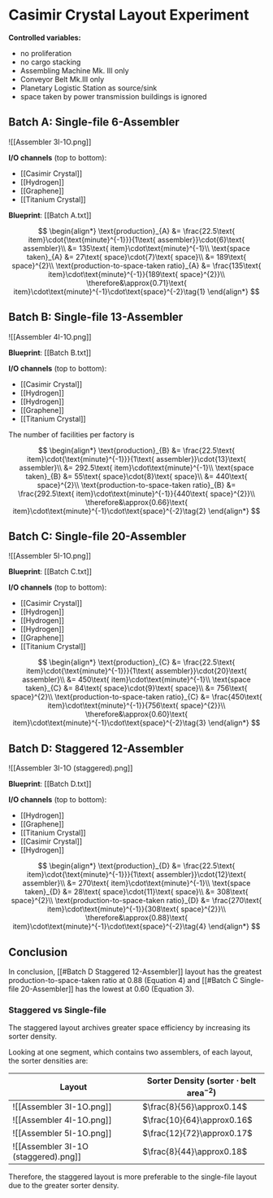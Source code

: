 # Casimir Crystal Layout Experiment

**Controlled variables:**
- no proliferation
- no cargo stacking
- Assembling Machine Mk. III only
- Conveyor Belt Mk.III only
- Planetary Logistic Station as source/sink
- space taken by power transmission buildings is ignored

## Batch A: Single-file 6-Assembler

![[Assembler 3I-1O.png]]

**I/O channels** (top to bottom):
- [[Casimir Crystal]]
- [[Hydrogen]]
- [[Graphene]]
- [[Titanium Crystal]]

**Blueprint**: [[Batch A.txt]]

$$
\begin{align*}
\text{production}_{A} &= \frac{22.5\text{ item}\cdot{\text{minute}^{-1}}}{1\text{ assembler}}\cdot{6}\text{ assembler}\\
&= 135\text{ item}\cdot\text{minute}^{-1}\\
\text{space taken}_{A} &= 27\text{ space}\cdot{7}\text{ space}\\
&= 189\text{ space}^{2}\\
\text{production-to-space-taken ratio}_{A} &= \frac{135\text{ item}\cdot\text{minute}^{-1}}{189\text{ space}^{2}}\\
\therefore&\approx{0.71}\text{ item}\cdot\text{minute}^{-1}\cdot\text{space}^{-2}\tag{1}
\end{align*}
$$

## Batch B: Single-file 13-Assembler

![[Assembler 4I-1O.png]]

**Blueprint**: [[Batch B.txt]]

**I/O channels** (top to bottom):
- [[Casimir Crystal]]
- [[Hydrogen]]
- [[Hydrogen]]
- [[Graphene]]
- [[Titanium Crystal]]

The number of facilities per factory is

$$
\begin{align*}
\text{production}_{B} &= \frac{22.5\text{ item}\cdot{\text{minute}^{-1}}}{1\text{ assembler}}\cdot{13}\text{ assembler}\\
&= 292.5\text{ item}\cdot\text{minute}^{-1}\\
\text{space taken}_{B} &= 55\text{ space}\cdot{8}\text{ space}\\
&= 440\text{ space}^{2}\\
\text{production-to-space-taken ratio}_{B} &= \frac{292.5\text{ item}\cdot\text{minute}^{-1}}{440\text{ space}^{2}}\\
\therefore&\approx{0.66}\text{ item}\cdot\text{minute}^{-1}\cdot\text{space}^{-2}\tag{2}
\end{align*}
$$

## Batch C: Single-file 20-Assembler

![[Assembler 5I-1O.png]]

**Blueprint**: [[Batch C.txt]]

**I/O channels** (top to bottom):
- [[Casimir Crystal]]
- [[Hydrogen]]
- [[Hydrogen]]
- [[Hydrogen]]
- [[Graphene]]
- [[Titanium Crystal]]

$$
\begin{align*}
\text{production}_{C} &= \frac{22.5\text{ item}\cdot{\text{minute}^{-1}}}{1\text{ assembler}}\cdot{20}\text{ assembler}\\
&= 450\text{ item}\cdot\text{minute}^{-1}\\
\text{space taken}_{C} &= 84\text{ space}\cdot{9}\text{ space}\\
&= 756\text{ space}^{2}\\
\text{production-to-space-taken ratio}_{C} &= \frac{450\text{ item}\cdot\text{minute}^{-1}}{756\text{ space}^{2}}\\
\therefore&\approx{0.60}\text{ item}\cdot\text{minute}^{-1}\cdot\text{space}^{-2}\tag{3}
\end{align*}
$$

## Batch D: Staggered 12-Assembler

![[Assembler 3I-1O (staggered).png]]

**Blueprint**: [[Batch D.txt]]

**I/O channels** (top to bottom):
- [[Hydrogen]]
- [[Graphene]]
- [[Titanium Crystal]]
- [[Casimir Crystal]]
- [[Hydrogen]]

$$
\begin{align*}
\text{production}_{D} &= \frac{22.5\text{ item}\cdot{\text{minute}^{-1}}}{1\text{ assembler}}\cdot{12}\text{ assembler}\\
&= 270\text{ item}\cdot\text{minute}^{-1}\\
\text{space taken}_{D} &= 28\text{ space}\cdot{11}\text{ space}\\
&= 308\text{ space}^{2}\\
\text{production-to-space-taken ratio}_{D} &= \frac{270\text{ item}\cdot\text{minute}^{-1}}{308\text{ space}^{2}}\\
\therefore&\approx{0.88}\text{ item}\cdot\text{minute}^{-1}\cdot\text{space}^{-2}\tag{4}
\end{align*}
$$

## Conclusion

In conclusion, [[#Batch D Staggered 12-Assembler]] layout has the greatest production-to-space-taken ratio at 0.88 (Equation $4$) and [[#Batch C Single-file 20-Assembler]] has the lowest at 0.60 (Equation $3$).

### Staggered vs Single-file

The staggered layout archives greater space efficiency by increasing its sorter density.

Looking at one segment, which contains two assemblers, of each layout, the sorter densities are:

| Layout                               | Sorter Density ($\text{sorter}\cdot\text{belt area}^{-2}$) |
| ------------------------------------ | ---------------------------------------------------------- |
| ![[Assembler 3I-1O.png]]             | $\frac{8}{56}\approx0.14$                                  |
| ![[Assembler 4I-1O.png]]             | $\frac{10}{64}\approx0.16$                                 |
| ![[Assembler 5I-1O.png]]             | $\frac{12}{72}\approx0.17$                                 |
| ![[Assembler 3I-1O (staggered).png]] | $\frac{8}{44}\approx0.18$                                  |

Therefore, the staggered layout is more preferable to the single-file layout due to the greater sorter density.